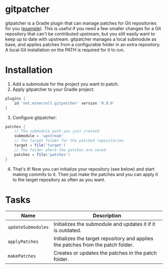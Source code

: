 # gitpatcher
gitpatcher is a Gradle plugin that can manage patches for Git repositories for you ([example]). This is useful if you need a few smaller changes for a Git repository that can't be contributed upstream, but you still easily want to keep up to date with upstream.
gitpatcher manages a local submodule as base, and applies patches from a configurable folder in an extra repository. A local Git installation on 
the PATH is required for it to run.

# Installation
1. Add a submodule for the project you want to patch.
2. Apply gitpatcher to your Gradle project:

  ```gradle
  plugins {
      id 'net.minecrell.gitpatcher' version '0.9.0'
  }
  ```
3. Configure gitpatcher:

  ```gradle
  patches {
      // The submodule path you just created
      submodule = 'upstream'
      // The target folder for the patched repositories
      target = file('target')
      // The folder where the patches are saved
      patches = file('patches')
  }
  ```
4. That's it! Now you can initialize your repository (see below) and start making commits to it. Then just make the patches and you can apply it to the target repository as often as you want.

# Tasks
|Name|Description|
|----|-----------|
|`updateSubmodules`|Initializes the submodule and updates it if it is outdated.|
|`applyPatches`|Initializes the target repository and applies the patches from the patch folder.|
|`makePatches`|Creates or updates the patches in the patch folder.|

[example]: https://github.com/LapisBlue/Pore/tree/master/patches
